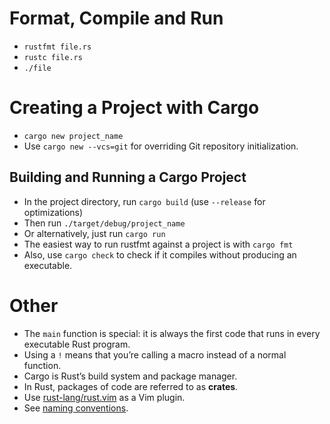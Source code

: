 # Format, Compile and Run
- `rustfmt file.rs`
- `rustc file.rs`
- `./file`

# Creating a Project with Cargo
- `cargo new project_name`
- Use `cargo new --vcs=git` for overriding Git repository initialization.
## Building and Running a Cargo Project
- In the project directory, run `cargo build` (use `--release` for optimizations)
- Then run `./target/debug/project_name`
- Or alternatively, just run `cargo run`
- The easiest way to run rustfmt against a project is with `cargo fmt`
- Also, use `cargo check` to check if it compiles without producing an executable.


# Other
- The `main` function is special: it is always the first code that runs in every executable Rust program.
- Using a `!` means that you’re calling a macro instead of a normal function.
- Cargo is Rust’s build system and package manager.
- In Rust, packages of code are referred to as **crates**.
- Use [rust-lang/rust.vim](https://github.com/rust-lang/rust.vim) as a Vim plugin.
- See [naming conventions](https://rust-lang.github.io/api-guidelines/naming.html).
